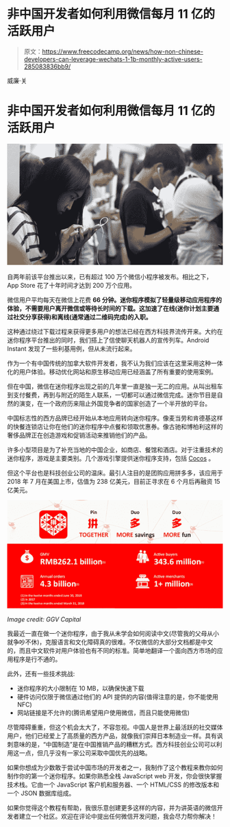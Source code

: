# 非中国开发者如何利用微信每月 11 亿的活跃用户

> 原文：<https://www.freecodecamp.org/news/how-non-chinese-developers-can-leverage-wechats-1-1b-monthly-active-users-285083836bb9/>

威廉·关

# **非中国开发者如何利用微信每月 11 亿的活跃用户**

![1*-YhMcu5J_3HtuxLOJOJgWg](img/cdca012e6abbd895e77626ae400bf361.png)

自两年前该平台推出以来，已有超过 100 万个微信小程序被发布。相比之下，App Store 花了十年时间才达到 200 万个应用。

微信用户平均每天在微信上花费 **66 分钟。迷你程序模拟了轻量级移动应用程序的体验，不需要用户离开微信或等待长时间的下载。这加速了在线(迷你计划主要通过社交分享获得)和离线(通常通过二维码完成)的入职。**

这种通过绕过下载过程来获得更多用户的想法已经在西方科技界流传开来。大约在迷你程序平台推出的同时，我们搭上了信使聊天机器人的宣传列车。Android Instant 发现了一些利基用例，但从未流行起来。

作为一个有中国传统的加拿大软件开发者，我不认为我们应该在这里采用这种一体化的用户体验。移动优化网站和原生移动应用已经涵盖了所有重要的使用案例。

但在中国，微信在迷你程序出现之前的几年里一直是独一无二的应用。从叫出租车到支付餐费，再到与附近的陌生人联系，一切都可以通过微信完成。迷你节目是自然的演变，在一个政府历来阻止外国竞争者的国家创造了一个半开放的平台。

中国标志性的西方品牌已经开始从本地应用转向迷你程序。像麦当劳和肯德基这样的快餐连锁店让你在他们的迷你程序中点餐和领取优惠券。像古驰和博柏利这样的奢侈品牌正在创造游戏和促销活动来推销他们的产品。

许多小型项目是为了补充当地的中国企业，如商店、餐馆和酒店。对于注重技术的迷你程序，游戏是主要类别。几个游戏引擎提供迷你程序支持，包括 [Cocos](https://docs.cocos.com/creator/manual/en/publish/publish-wechatgame.html) 。

但这个平台也是科技创业公司的温床。最引人注目的是团购应用拼多多，该应用于 2018 年 7 月在美国上市，估值为 238 亿美元，目前正寻求在 6 个月后再融资 15 亿美元。

![1*nzQ2FFx8FyU8Aw05lup4ZQ](img/a8283c1bbeb7968b41d88ec8e95a6277.png)

*Image credit: GGV Capital*

我最近一直在做一个迷你程序，由于我从未学会如何阅读中文(尽管我的父母从小就争吵不休)，克服语言和文化障碍真的很难。不仅微信的大部分文档都是中文的，而且中文软件对用户体验也有不同的标准。简单地翻译一个面向西方市场的应用程序是行不通的。

此外，还有一些技术挑战:

*   迷你程序的大小限制在 10 MB，以确保快速下载
*   硬件访问仅限于微信通过他们的 API 提供的内容(值得注意的是，你不能使用 NFC)
*   网站链接是不允许的(腾讯希望用户使用微信，而且只能使用微信)

尽管障碍重重，但这个机会太大了，不容忽视。中国人是世界上最活跃的社交媒体用户，他们已经爱上了高质量的西方产品，就像我们崇拜日本制造业一样。具有讽刺意味的是，“中国制造”是在中国推销产品的糟糕方式。西方科技创业公司可以利用这一点，但几乎没有一家公司采取中国优先的战略。

如果你想成为少数敢于尝试中国市场的开发者之一，我制作了这个教程来教你如何制作你的第一个迷你程序。如果你熟悉全栈 JavaScript web 开发，你会很快掌握技术栈。它由一个 JavaScript 客户机和服务器、一个 HTML/CSS 的修改版本和一个 JSON 数据库组成。

如果你觉得这个教程有帮助，我很乐意创建更多这样的内容，并为讲英语的微信开发者建立一个社区。欢迎在评论中提出任何微信开发问题，我会尽力帮你解决！